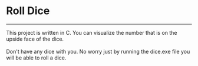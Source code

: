 # Roll Dice
----------------------------

This project is written in C. You can visualize the number that is on the upside face of
 the dice.<br>
<br>
Don't have any dice with you. No worry just by running the dice.exe file you will be able to
 roll a dice.